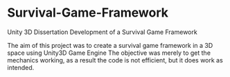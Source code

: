 # Survival-Game-Framework
Unity 3D Dissertation Development of a Survival Game Framework

The aim of this project was to create a survival game framework in a 3D space using Unity3D Game Engine
The objective was merely to get the mechanics working, as a result the code is not efficient, but it does work as intended.
